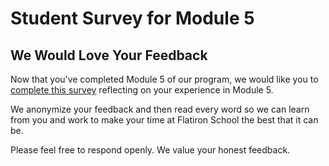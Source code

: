 # Student Survey for Module 5

## We Would Love Your Feedback

Now that you’ve completed Module 5 of our program, we
would like you to [complete this survey](https://flatironschoolforms.formstack.com/forms/student_survey?Discipline=Data%20Science) reflecting on your experience
in Module 5.

We anonymize your feedback and then read every word so we can learn from you and
work to make your time at Flatiron School the best that it can be.

Please feel free to respond openly. We value your honest feedback.

